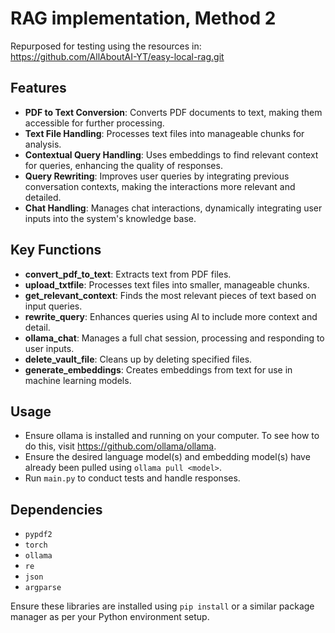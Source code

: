 # RAG implementation, Method 2
Repurposed for testing using the resources in:
<https://github.com/AllAboutAI-YT/easy-local-rag.git>

## Features
- **PDF to Text Conversion**: Converts PDF documents to text, making them accessible for further processing.
- **Text File Handling**: Processes text files into manageable chunks for analysis.
- **Contextual Query Handling**: Uses embeddings to find relevant context for queries, enhancing the quality of responses.
- **Query Rewriting**: Improves user queries by integrating previous conversation contexts, making the interactions more relevant and detailed.
- **Chat Handling**: Manages chat interactions, dynamically integrating user inputs into the system's knowledge base.

## Key Functions
- **convert_pdf_to_text**: Extracts text from PDF files.
- **upload_txtfile**: Processes text files into smaller, manageable chunks.
- **get_relevant_context**: Finds the most relevant pieces of text based on input queries.
- **rewrite_query**: Enhances queries using AI to include more context and detail.
- **ollama_chat**: Manages a full chat session, processing and responding to user inputs.
- **delete_vault_file**: Cleans up by deleting specified files.
- **generate_embeddings**: Creates embeddings from text for use in machine learning models.

## Usage
- Ensure ollama is installed and running on your computer. To see how to do this, visit <https://github.com/ollama/ollama>.
- Ensure the desired language model(s) and embedding model(s) have already been pulled using `ollama pull <model>`.
- Run `main.py` to conduct tests and handle responses. 

## Dependencies
- `pypdf2`
- `torch`
- `ollama`
- `re`
- `json`
- `argparse`

Ensure these libraries are installed using `pip install` or a similar package manager as per your Python environment setup.
